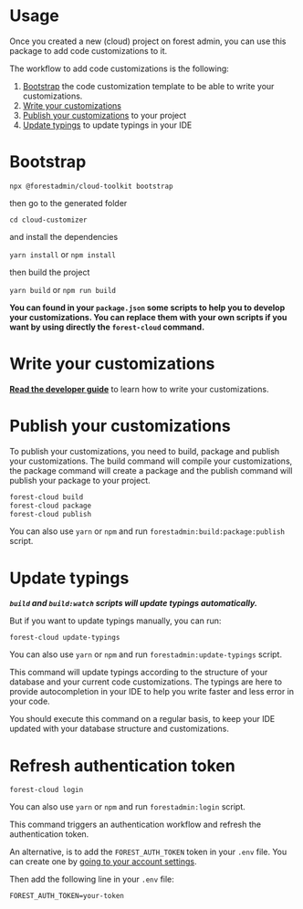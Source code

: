 # Usage

Once you created a new (cloud) project on forest admin,
you can use this package to add code customizations to it.

The workflow to add code customizations is the following:

1. [Bootstrap](#bootstrap) the code customization template to be able to write your customizations.
2. [Write your customizations](#write-your-customizations)
3. [Publish your customizations](#publish-your-customizations) to your project
4. [Update typings](#update-typings) to update typings in your IDE

# Bootstrap

`npx @forestadmin/cloud-toolkit bootstrap`

then go to the generated folder

`cd cloud-customizer`

and install the dependencies

`yarn install` or `npm install`

then build the project

`yarn build` or `npm run build`

**You can found in your `package.json` some scripts to help you to develop your customizations.
You can replace them with your own scripts if you want by using directly the `forest-cloud` command.**

# Write your customizations

**[Read the developer guide](https://docs.forestadmin.com/developer-guide-agents-nodejs/agent-customization/agent-customization)** to learn how to write your customizations.

# Publish your customizations

To publish your customizations, you need to build, package and publish your customizations.
The build command will compile your customizations, the package command will create a package and the publish command will publish your package to your project.

```bash
forest-cloud build
forest-cloud package
forest-cloud publish
```

You can also use `yarn` or `npm` and run `forestadmin:build:package:publish` script.

# Update typings

**_`build` and `build:watch` scripts will update typings automatically._**

But if you want to update typings manually, you can run:

`forest-cloud update-typings`

You can also use `yarn` or `npm` and run `forestadmin:update-typings` script.

This command will update typings according to the structure of your database and your current code customizations.
The typings are here to provide autocompletion in your IDE to help you write faster and less error in your code.

You should execute this command on a regular basis, to keep your IDE
updated with your database structure and customizations.

# Refresh authentication token

`forest-cloud login`

You can also use `yarn` or `npm` and run `forestadmin:login` script.

This command triggers an authentication workflow and refresh the authentication token.

An alternative, is to add the `FOREST_AUTH_TOKEN` token in your `.env` file.
You can create one by [going to your account settings](https://app.development.forestadmin.com/user-settings/application-tokens/generate).

Then add the following line in your `.env` file:
```
FOREST_AUTH_TOKEN=your-token
```